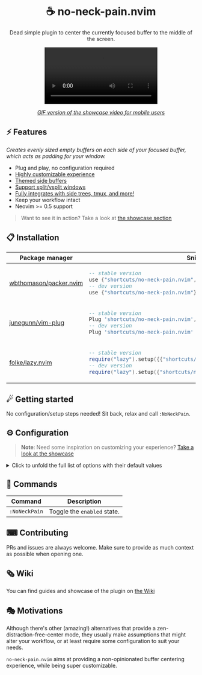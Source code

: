 <p align="center">
  <h1 align="center">☕ no-neck-pain.nvim</h2>
</p>

<p align="center">
	Dead simple plugin to center the currently focused buffer to the middle of the screen.
</p>

<div align="center">
  <video src="https://user-images.githubusercontent.com/20689156/207925631-deb043f4-4263-4a29-9851-f90558eea228.mp4"/>
</div>

<div align="center">

_[GIF version of the showcase video for mobile users](https://github.com/shortcuts/no-neck-pain.nvim/wiki/Showcase#default-configuration-with-splitvsplit-showcase)_

</div>

## ⚡️ Features

_Creates evenly sized empty buffers on each side of your focused buffer, which acts as padding for your window._

- Plug and play, no configuration required
- [Highly customizable experience](https://github.com/shortcuts/no-neck-pain.nvim#configuration)
- [Themed side buffers](https://github.com/shortcuts/no-neck-pain.nvim/wiki/Showcase#custom-background-color)
- [Support split/vsplit windows](https://github.com/shortcuts/no-neck-pain.nvim/wiki/Showcase#window-layout-support)
- [Fully integrates with side trees, tmux, and more!](https://github.com/shortcuts/no-neck-pain.nvim/wiki/Showcase#window-layout-support)
- Keep your workflow intact
- Neovim >= 0.5 support

> Want to see it in action? Take a look at [the showcase section](https://github.com/shortcuts/no-neck-pain.nvim/wiki/Showcase)

## 📋 Installation

<div align="center">
<table>
<thead>
<tr>
<th>Package manager</th>
<th>Snippet</th>
</tr>
</thead>
<tbody>
<tr>
<td>

[wbthomason/packer.nvim](https://github.com/wbthomason/packer.nvim)

</td>
<td>

```lua
-- stable version
use {"shortcuts/no-neck-pain.nvim", tag = "*" }
-- dev version
use {"shortcuts/no-neck-pain.nvim"}
```

</td>
</tr>
<tr>
<td>

[junegunn/vim-plug](https://github.com/junegunn/vim-plug)

</td>
<td>

```lua
-- stable version
Plug 'shortcuts/no-neck-pain.nvim', { 'tag': '*' }
-- dev version
Plug 'shortcuts/no-neck-pain.nvim'
```

</td>
</tr>
<tr>
<td>

[folke/lazy.nvim](https://github.com/folke/lazy.nvim)

</td>
<td>

```lua
-- stable version
require("lazy").setup({{"shortcuts/no-neck-pain.nvim", version = "*"}})
-- dev version
require("lazy").setup({"shortcuts/no-neck-pain.nvim"})
```

</td>
</tr>
</tbody>
</table>
</div>

## ☄ Getting started

No configuration/setup steps needed! Sit back, relax and call `:NoNeckPain`.

## ⚙ Configuration

> **Note**:
> Need some inspiration on customizing your experience? [Take a look at the showcase](https://github.com/shortcuts/no-neck-pain.nvim/wiki/Showcase)

<details>
<summary>Click to unfold the full list of options with their default values</summary>

> **Note**: The options are also available in Neovim by using:
> - `:h NoNeckPain.options` to see the plugin options.
> - `:h NoNeckPain.bufferOptions` to see the buffer options.

```lua
require("no-neck-pain").setup({
    -- Prints useful logs about what event are triggered, and reasons actions are executed.
    debug = false,
    -- When `true`, enables the plugin when you start Neovim.
    enableOnVimEnter = false,
    -- The width of the focused buffer when enabling NNP.
    -- If the available window size is less than `width`, the buffer will take the whole screen.
    width = 100,
    -- Set globally to Neovim, it allows you to toggle the enable/disable state.
    -- When `false`, the mapping is not created.
    toggleMapping = "<Leader>np",
    -- Disables NNP if the last valid buffer in the list has been closed.
    disableOnLastBuffer = false,
    -- When `true`, disabling NNP kills every split/vsplit buffers except the main NNP buffer.
    killAllBuffersOnDisable = false,
    --- Common options that are set to both buffers, for option scoped to the `left` and/or `right` buffer, see `buffers.left` and `buffers.right`.
    --- See |NoNeckPain.bufferOptions|.
    buffers = {
        -- When `true`, the side buffers will be named `no-neck-pain-left` and `no-neck-pain-right` respectively.
        setNames = false,
        -- Hexadecimal color code to override the current background color of the buffer. (e.g. #24273A)
        -- See |NoNeckPain.bufferOptions| for more details.
        backgroundColor = nil,
        -- Brighten (positive) or darken (negative) the side buffers background color. Accepted values are [-1..1].
        blend = 0,
        -- Hexadecimal color code to override the current text color of the buffer. (e.g. #7480c2)
        textColor = nil,
        -- Vim buffer-scoped options: any `vim.bo` options is accepted here.
        bo = {
            filetype = "no-neck-pain",
            buftype = "nofile",
            bufhidden = "hide",
            buflisted = false,
            swapfile = false,
        },
        -- Vim window-scoped options: any `vim.wo` options is accepted here.
        wo = {
            cursorline = false,
            cursorcolumn = false,
            number = false,
            relativenumber = false,
            foldenable = false,
            list = false,
            wrap = true,
            linebreak = true,
        },
        --- Options applied to the `left` buffer, the options defined here overrides the ones at the root of the `buffers` level.
        --- See |NoNeckPain.bufferOptions|.
        left = NoNeckPain.bufferOptions,
        --- Options applied to the `right` buffer, the options defined here overrides the ones at the root of the `buffers` level.
        --- See |NoNeckPain.bufferOptions|.
        right = NoNeckPain.bufferOptions,
    },
    -- Supported integrations that might clash with `no-neck-pain.nvim`'s behavior.
    integrations = {
        -- https://github.com/nvim-tree/nvim-tree.lua
        NvimTree = {
            -- the position of the tree, can be `left` or `right``
            position = "left",
        },
        -- https://github.com/mbbill/undotree
        undotree = {
            -- the position of the tree, can be `left` or `right``
            position = "left",
        },
    },
})

NoNeckPain.bufferOptions = {
    -- When `false`, the buffer won't be created.
    enabled = true,
    -- Hexadecimal color code to override the current background color of the buffer. (e.g. #24273A)
    -- See |NoNeckPain.bufferOptions| for more details.
    backgroundColor = nil,
    -- Brighten (positive) or darken (negative) the side buffers background color. Accepted values are [-1..1].
    blend = 0,
    -- Hexadecimal color code to override the current text color of the buffer. (e.g. #7480c2)
    textColor = nil,
    -- Vim buffer-scoped options: any `vim.bo` options is accepted here.
    bo = {
        filetype = "no-neck-pain",
        buftype = "nofile",
        bufhidden = "hide",
        buflisted = false,
        swapfile = false,
    },
    -- Vim window-scoped options: any `vim.wo` options is accepted here.
    wo = {
        cursorline = false,
        cursorcolumn = false,
        number = false,
        relativenumber = false,
        foldenable = false,
        list = false,
        wrap = true,
        linebreak = true,
    },
}
```

</details>

## 🧰 Commands

|   Command   |         Description        |
|-------------|----------------------------|
|`:NoNeckPain`| Toggle the `enabled` state.|

## ⌨ Contributing

PRs and issues are always welcome. Make sure to provide as much context as possible when opening one.

## 🗞 Wiki

You can find guides and showcase of the plugin on [the Wiki](https://github.com/shortcuts/no-neck-pain.nvim/wiki)

## 🎭 Motivations

Although there's other (amazing!) alternatives that provide a zen-distraction-free-center mode, they usually make assumptions that might alter your workflow, or at least require some configuration to suit your needs.

`no-neck-pain.nvim` aims at providing a non-opinionated buffer centering experience, while being super customizable.
